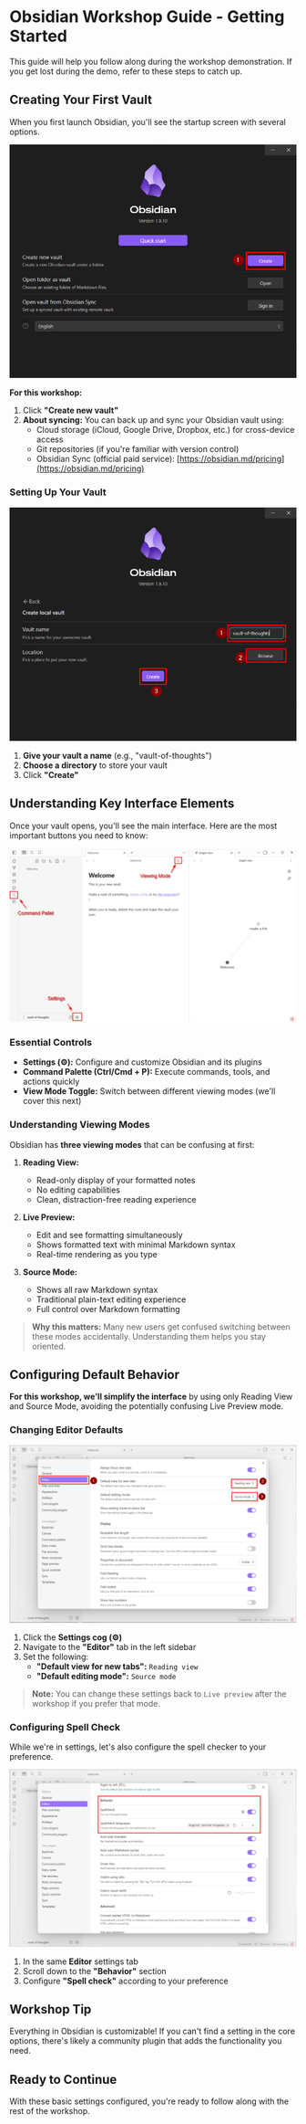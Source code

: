# Obsidian Workshop Guide - Getting Started

This guide will help you follow along during the workshop demonstration. If you get lost during the demo, refer to these steps to catch up.

## Creating Your First Vault

When you first launch Obsidian, you'll see the startup screen with several options.

![Getting Started Screen 00](./assets/Getting_Started_00.png)

**For this workshop:**
1. Click **"Create new vault"**
2. **About syncing:** You can back up and sync your Obsidian vault using:
   - Cloud storage (iCloud, Google Drive, Dropbox, etc.) for cross-device access
   - Git repositories (if you're familiar with version control)
   - Obsidian Sync (official paid service): [https://obsidian.md/pricing](https://obsidian.md/pricing)

### Setting Up Your Vault

![Getting Started Screen 01](./assets/Getting_Started_01.png)

1. **Give your vault a name** (e.g., "vault-of-thoughts")
2. **Choose a directory** to store your vault
3. Click **"Create"**

## Understanding Key Interface Elements

Once your vault opens, you'll see the main interface. Here are the most important buttons you need to know:

![Getting Started Screen 02](./assets/Getting_Started_02.png)

### Essential Controls

- **Settings (⚙️):** Configure and customize Obsidian and its plugins
- **Command Palette (Ctrl/Cmd + P):** Execute commands, tools, and actions quickly
- **View Mode Toggle:** Switch between different viewing modes (we'll cover this next)

### Understanding Viewing Modes

Obsidian has **three viewing modes** that can be confusing at first:

1. **Reading View:** 
   - Read-only display of your formatted notes
   - No editing capabilities
   - Clean, distraction-free reading experience

2. **Live Preview:** 
   - Edit and see formatting simultaneously
   - Shows formatted text with minimal Markdown syntax
   - Real-time rendering as you type

3. **Source Mode:** 
   - Shows all raw Markdown syntax
   - Traditional plain-text editing experience
   - Full control over Markdown formatting

> **Why this matters:** Many new users get confused switching between these modes accidentally. Understanding them helps you stay oriented.

## Configuring Default Behavior

**For this workshop, we'll simplify the interface** by using only Reading View and Source Mode, avoiding the potentially confusing Live Preview mode.

### Changing Editor Defaults

![Getting Started Screen 03](./assets/Getting_Started_03.png)

1. Click the **Settings cog (⚙️)**
2. Navigate to the **"Editor"** tab in the left sidebar
3. Set the following:
   - **"Default view for new tabs":** `Reading view`
   - **"Default editing mode":** `Source mode`

> **Note:** You can change these settings back to `Live preview` after the workshop if you prefer that mode.

### Configuring Spell Check

While we're in settings, let's also configure the spell checker to your preference.

![Getting Started Screen 04](./assets/Getting_Started_04.png)

1. In the same **Editor** settings tab
2. Scroll down to the **"Behavior"** section
3. Configure **"Spell check"** according to your preference

## Workshop Tip
Everything in Obsidian is customizable! If you can't find a setting in the core options, there's likely a community plugin that adds the functionality you need.

## Ready to Continue
With these basic settings configured, you're ready to follow along with the rest of the workshop.